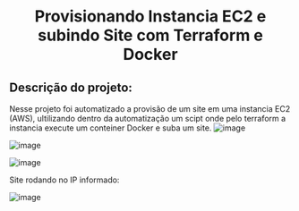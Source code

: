<p align="center">
  <h1 align="center">Provisionando Instancia EC2 e subindo Site com Terraform e Docker</h1>
</p>


## Descrição do projeto:

Nesse projeto foi automatizado a provisão de um site em uma instancia EC2 (AWS), ultilizando dentro da automatização um scipt onde pelo terraform a instancia execute um conteiner Docker e suba um site.
![image](https://github.com/AldrigeJunior/Terrafrom-AWS-DOCKER/assets/133812087/36ef288e-a07c-4990-8617-a980cefde199)

![image](https://github.com/AldrigeJunior/Terrafrom-AWS-DOCKER/assets/133812087/f674736b-31a5-4aec-8c70-38a98859de0b)

![image](https://github.com/AldrigeJunior/Terrafrom-AWS-DOCKER/assets/133812087/d25ba3b1-31ee-48f4-9a58-04d730a7d7db)


Site rodando no IP informado: 

![image](https://github.com/AldrigeJunior/Terrafrom-AWS-DOCKER/assets/133812087/73864e76-68c9-4090-9c54-6c47d04255d3)

